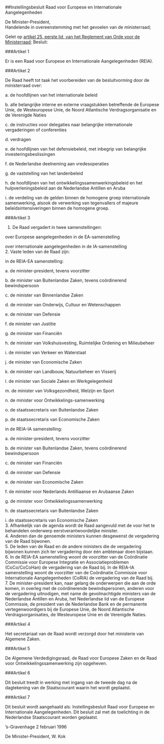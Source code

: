 <meta http-equiv='Content-Type' content='text/html; charset=utf-8' />

##Instellingsbesluit Raad voor Europese en Internationale Aangelegenheden 

De Minister-President,  
Handelende in overeenstemming met het gevoelen van de ministerraad;

Gelet op [artikel 25, eerste lid, van het Reglement van Orde voor de Ministerraad](../../../../../../../../../rijksKB/reglement/van/orde/voor/de/ministerraad/BWBR0006501/README.md);
Besluit:     

###Artikel  1  

Er is een Raad voor Europese en Internationale Aangelegenheden (REIA).  

###Artikel  2  

De Raad heeft tot taak het voorbereiden van de besluitvorming door de ministerraad over: 

a.  de hoofdlijnen van het internationale beleid 

b.  alle belangrijke interne en externe vraagstukken betreffende de Europese Unie, de Westeuropese Unie, de Noord Atlantische Verdragsorganisatie en de Verenigde Naties 

c.  de instructies voor delegaties naar belangrijke internationale vergaderingen of conferenties 

d.  verdragen 

e.  de hoofdlijnen van het defensiebeleid, met inbegrip van belangrijke investeringsbeslissingen 

f.  de Nederlandse deelneming aan vredesoperaties 

g.  de vaststelling van het landenbeleid 

h.  de hoofdlijnen van het ontwikkelingssamenwerkingsbeleid en het hulpverleningsbeleid aan de Nederlandse Antillen en Aruba 

i.  de verdeling van de gelden binnen de homogene groep internationale samenwerking, alsook de verwerking van tegenvallers of majeure beleidsintensiveringen binnen de homogene groep.   

###Artikel  3  

1.  De Raad vergadert in twee samenstellingen: 

over Europese aangelegenheden in de EA-samenstelling  

over internationale aangelegenheden in de IA-samenstelling     
2.  Vaste leden van de Raad zijn: 

in de REIA-EA samenstelling: 

a.  de minister-president, tevens voorzitter 

b.  de minister van Buitenlandse Zaken, tevens coördinerend bewindspersoon 

c.  de minister van Binnenlandse Zaken 

d.  de minister van Onderwijs, Cultuur en Wetenschappen 

e.  de minister van Defensie 

f.  de minister van Justitie 

g.  de minister van Financiën 

h.  de minister van Volkshuisvesting, Ruimtelijke Ordening en Milieubeheer 

i.  de minister van Verkeer en Waterstaat 

j.  de minister van Economische Zaken 

k.  de minister van Landbouw, Natuurbeheer en Visserij 

l.  de minister van Sociale Zaken en Werkgelegenheid 

m.  de minister van Volksgezondheid, Welzijn en Sport 

n.  de minister voor Ontwikkelings-samenwerking 

o.  de staatssecretaris van Buitenlandse Zaken 

p.  de staatssecretaris van Economische Zaken   

in de REIA-IA samenstelling: 

a.  de minister-president, tevens voorzitter 

b.  de minister van Buitenlandse Zaken, tevens coördinerend bewindspersoon 

c.  de minister van Financiën 

d.  de minister van Defensie 

e.  de minister van Economische Zaken 

f.  de minister voor Nederlands Antilliaanse en Arubaanse Zaken 

g.  de minister voor Ontwikkelingssamenwerking 

h.  de staatssecretaris van Buitenlandse Zaken 

i.  de staatssecretaris van Economische Zaken      
3.  Afhankelijk van de agenda wordt de Raad aangevuld met de voor het te behandelen onderwerp eerstverantwoordelijke minister.   
4.  Anderen dan de genoemde ministers kunnen desgewenst de vergadering van de Raad bijwonen.   
5.  De leden van de Raad en de andere ministers die de vergadering bijwonen kunnen zich ter vergadering door één ambtenaar doen bijstaan.   
6.  In de REIA-EA samenstelling woont de voorzitter van de Coördinatie Commissie voor Europese Integratie en Associatieproblemen (CoCo/CoCoHan) de vergadering van de Raad bij. In de REIA-IA samenstelling woont de voorzitter van de Coördinatie Commissie voor Internationale Aangelegenheden (CoRIA) de vergadering van de Raad bij.   
7.  De minister-president kan, naar gelang de onderwerpen die aan de orde komen, in overleg met de coördinerende bewindspersonen, anderen voor de vergadering uitnodigen, met name de gevolmachtigde ministers van de Nederlandse Antillen en Aruba, het Nederlandse lid van de Europese Commissie, de president van de Nederlandse Bank en de permanente vertegenwoordigers bij de Europese Unie, de Noord Atlantische Verdragsorganisaties, de Westeuropese Unie en de Verenigde Naties.   

###Artikel  4  

Het secretariaat van de Raad wordt verzorgd door het ministerie van Algemene Zaken.  

###Artikel  5  

De Algemene Verdedigingsraad, de Raad voor Europese Zaken en de Raad voor Ontwikkelingssamenwerking zijn opgeheven.  

###Artikel  6  

Dit besluit treedt in werking met ingang van de tweede dag na de dagtekening van de Staatscourant waarin het wordt geplaatst.  

###Artikel  7  

Dit besluit wordt aangehaald als: Instellingsbesluit Raad voor Europese en Internationale Aangelegenheden. 
Dit besluit zal met de toelichting in de Nederlandse Staatscourant worden geplaatst.   

’s-Gravenhage 
2 februari 1996    

De
Minister-President, 
W.  Kok      
